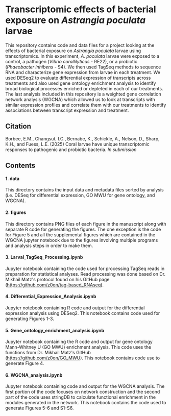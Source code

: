 # Transcriptomic effects of bacterial exposure on *Astrangia poculata* larvae
This repository contains code and data files for a project looking at the effects of bacterial exposure on *Astrangia poculata* larvae using transcriptomics. In this experiment, *A. poculata* larvae were exposed to a control, a pathogen (*Vibrio corallilyticus* - RE22), or a probiotic (*Phaeobacter inhibens* - S4). We then used TagSeq methods to sequence RNA and characterize gene expression from larvae in each treatment. We used DESeq2 to evaluate differential expression of transcripts across treatments and also used gene ontology enrichment analysis to identify broad biological processes enriched or depleted in each of our treatments. The last analysis included in this repository is a weighted gene correlation network analysis (WGCNA) which allowed us to look at transcripts with similar expression profiles and correlate them with our treatments to identify associations between transcript expression and treatment. 

## Citation
Borbee, E.M., Changsut, I.C., Bernabe, K., Schickle, A., Nelson, D., Sharp, K.H., and Fuess, L.E. (2025) Coral larvae have unique transcriptomic responses to pathogenic and probiotic bacteria. *In submission*


## Contents
#### 1. data

This directory contains the input data and metadata files sorted by analysis (i.e. DESeq for differential expression, GO MWU for gene ontology, and WGCNA).

#### 2. figures

This directory contains PNG files of each figure in the manuscript along with separate R code for generating the figures. The one exception is the code for Figure 5 and all the supplemental figures which are contained in the WGCNA jupyter notebook due to the figures involving multiple programs and analysis steps in order to make them.

#### 3. Larval_TagSeq_Processing.ipynb

   Jupyter notebook containing the code used for processing TagSeq reads in preparation for statistical analyses. Read processing was done based on Dr. Mikhail Matz's protocol found on his GitHub page (https://github.com/z0on/tag-based_RNAseq). 
   
#### 4. Differential_Expression_Analysis.ipynb

   Jupyter notebook containing R code and output for the differential expression analysis using DESeq2. This notebook contains code used for generating Figures 1-3.
   
#### 5. Gene_ontology_enrichment_analysis.ipynb

   Jupyter notebook containing the R code and output for gene ontology Mann-Whitney U (GO MWU) enrichment analysis. This code uses the functions from Dr. Mikhail Matz's GitHub (https://github.com/z0on/GO_MWU). This notebook contains code use to generate Figure 4.
   
#### 6. WGCNA_analysis.ipynb

   Jupyter notebook containing code and output for the WGCNA analysis. The first portion of the code focuses on network construction and the second part of the code uses stringDB to calculate functional enrichment in the modules generated in the network. This notebook contains the code used to generate Figures 5-6 and S1-S6.
